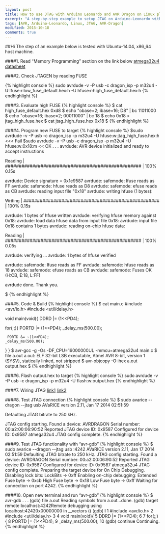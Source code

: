 ```yaml
---
layout: post
title: How to use JTAG with Arduino Leonardo and AVR Dragon on Linux platform
excerpt: "A step-by-step example to setup JTAG on Arduino-Leonardo with AVR Dragon on Linux Platform"
tags: [AVR, Arduino-Leonardo, Linux, JTAG, AVR-Dragon]
modified: 2015-10-18
comments: true
---
```


##Hi
The step of an example below is tested with Ubuntu-14.04, x86_64 host machine.

####1. Read “Memory Programming” section on the link below
[atmega32u4 datasheet](http://www.atmel.com/Images/Atmel-7766-8-bit-AVR-ATmega16U4-32U4_Datasheet.pdf)

####2. Check JTAGEN by reading FUSE

  {% highlight console %}
  sudo avrdude -v -P usb -c dragon_isp -p m32u4 -U lfuse:r:low_fuse_default.hex:h -U hfuse:r:high_fuse_default.hex:h
  {% endhighlight %}

####3. Evaluate high FUSE
  {% highlight console  %}
  $ cat high_fuse_default.hex
  0xd8
  $ echo "obase=2; ibase=16; D8" | bc
  11011000
  $ echo "obase=16; ibase=2; 00011000" | bc
  18
  $ echo 0x18 > jtag_high_fuse.hex
  $ cat jtag_high_fuse.hex
  0x18
  $
  {% endhighlight %}

####4. Program new FUSE to target
  {% highlight console  %}
  $sudo avrdude -v -P usb -c dragon_isp  -p m32u4 -U  hfuse:w:jtag_high_fuse.hex:h <<< Fail
  $sudo avrdude -v -P usb -c dragon_isp  -p m32u4 -U  hfuse:w:0x18:m << OK
  .
  .
  .
  avrdude: AVR device initialized and ready to accept instructions

  Reading | ################################################## | 100% 0.15s

  avrdude: Device signature = 0x1e9587
  avrdude: safemode: lfuse reads as FF
  avrdude: safemode: hfuse reads as D8
  avrdude: safemode: efuse reads as CB
  avrdude: reading input file "0x18"
  avrdude: writing hfuse (1 bytes):

  Writing | ################################################## | 100% 0.15s

  avrdude: 1 bytes of hfuse written
  avrdude: verifying hfuse memory against 0x18:
  avrdude: load data hfuse data from input file 0x18:
  avrdude: input file 0x18 contains 1 bytes
  avrdude: reading on-chip hfuse data:

  Reading | ################################################## | 100% 0.05s

  avrdude: verifying ...
  avrdude: 1 bytes of hfuse verified

  avrdude: safemode: lfuse reads as FF
  avrdude: safemode: hfuse reads as 18
  avrdude: safemode: efuse reads as CB
  avrdude: safemode: Fuses OK (H:CB, E:18, L:FF)

  avrdude done.  Thank you.

  $
  {% endhighlight %}

####5. Code & Build
  {% highlight console  %}
  $ cat main.c
  #include <avr/io.h>
  #include <util/delay.h>

   void main(void){
   DDRD |= (1<<PD4);

   for(;;){
    PORTD |= (1<<PD4);
    _delay_ms(500.00);

     PORTD &= ~(1<<PD4);
    _delay_ms(500.00);
   }
  }
  $ avr-gcc -g -Os -DF_CPU=16000000UL -mmcu=atmega32u4 main.c
  $ file a.out
  a.out: ELF 32-bit LSB  executable, Atmel AVR 8-bit, version 1 (SYSV), statically linked, not stripped
  $ avr-objcopy -O ihex a.out output.hex
  $
  {% endhighlight %}

####6. Flash output.hex to target
  {% highlight console  %}
  sudo avrdude -v -P usb -c dragon_isp -p m32u4 -U flash:w:output.hex
  {% endhighlight %}

####7. Wiring JTAG
  [link1](http://www.atmel.com/webdoc/avrdragon/avrdragon.using_ocd_physical_jtag.html)
  [link2](http://www.atmel.com/webdoc/atmelice/atmelice.using_ocd_physical_jtag.html)

####8. Test JTAG connection
  {% highlight console  %}
  $ sudo avarice --dragon --jtag usb
  AVaRICE version 2.11, Jan 17 2014 02:51:59

  Defaulting JTAG bitrate to 250 kHz.

  JTAG config starting.
  Found a device: AVRDRAGON
  Serial number:  00:a2:00:06:90:52
  Reported JTAG device ID: 0x9587
  Configured for device ID: 0x9587 atmega32u4
  JTAG config complete.
  {% endhighlight %}

####9. Test JTAG functionality with “avr-gdb”
  {% highlight console  %}
  $ sudo avarice --dragon --jtag usb :4242
  AVaRICE version 2.11, Jan 17 2014 02:51:59
  Defaulting JTAG bitrate to 250 kHz.
  JTAG config starting.
  Found a device: AVRDRAGON
  Serial number:  00:a2:00:06:90:52
  Reported JTAG device ID: 0x9587
  Configured for device ID: 0x9587 atmega32u4
  JTAG config complete.
  Preparing the target device for On Chip Debugging.
  Disabling lock bits:  LockBits -> 0xff
  Enabling on-chip debugging:
  Extended Fuse byte -> 0xcb
  High Fuse byte -> 0x18
  Low Fuse byte -> 0xff
  Waiting for connection on port 4242.
  {% endhighlight %}


####10. Open new terminal and run “avr-gdb”
  {% highlight console  %}
  $ avr-gdb
  .
  .
  .
  (gdb) file a.out Reading symbols from a.out...done.
  (gdb) target remote localhost:4242Remote debugging using localhost:42420x00000000 in __vectors ()
  (gdb) l
  1 #include <avr/io.h>
  2 #include <util/delay.h>
  3
  4 void main(void){
  5  DDRD |= (1<<PD4);
  6
  7  for(;;){
  8   PORTD |= (1<<PD4);
  9   _delay_ms(500.00);
  10 (gdb) continue
  Continuing.
  {% endhighlight %}

